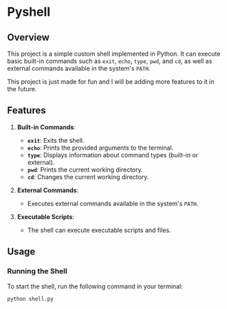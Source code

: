 # Pyshell

## Overview

This project is a simple custom shell implemented in Python. It can execute basic built-in commands such as `exit`, `echo`, `type`, `pwd`, and `cd`, as well as external commands available in the system's `PATH`.

This project is just made for fun and I will be adding more features to it in the future.

## Features

1. **Built-in Commands**:
   - **`exit`**: Exits the shell.
   - **`echo`**: Prints the provided arguments to the terminal.
   - **`type`**: Displays information about command types (built-in or external).
   - **`pwd`**: Prints the current working directory.
   - **`cd`**: Changes the current working directory.

2. **External Commands**:
   - Executes external commands available in the system's `PATH`.

3. **Executable Scripts**:
   - The shell can execute executable scripts and files.

## Usage

### Running the Shell

To start the shell, run the following command in your terminal:

```bash
python shell.py
```
